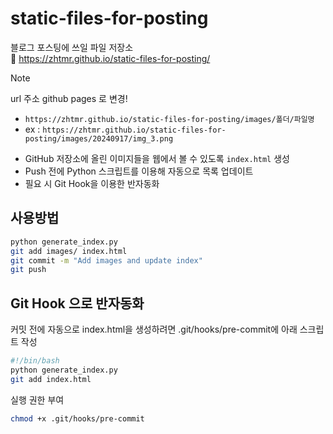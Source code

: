 # static-files-for-posting
블로그 포스팅에 쓰일 파일 저장소   
🔗 https://zhtmr.github.io/static-files-for-posting/


> [!NOTE]  
> url 주소 github pages 로 변경!
> - `https://zhtmr.github.io/static-files-for-posting/images/폴더/파일명`
> - ex : `https://zhtmr.github.io/static-files-for-posting/images/20240917/img_3.png`


- GitHub 저장소에 올린 이미지들을 웹에서 볼 수 있도록 `index.html` 생성
- Push 전에 Python 스크립트를 이용해 자동으로 목록 업데이트
- 필요 시 Git Hook을 이용한 반자동화

## 사용방법
```bash
python generate_index.py
git add images/ index.html
git commit -m "Add images and update index"
git push
```

## Git Hook 으로 반자동화
커밋 전에 자동으로 index.html을 생성하려면 .git/hooks/pre-commit에 아래 스크립트 작성
```bash
#!/bin/bash
python generate_index.py
git add index.html
```

실행 권한 부여
```bash
chmod +x .git/hooks/pre-commit
```

